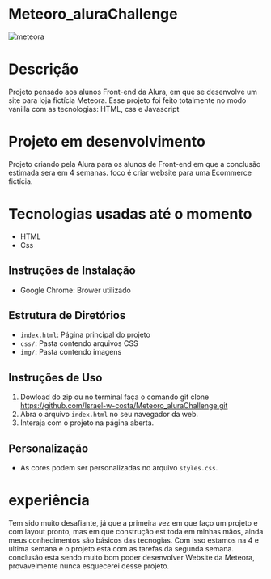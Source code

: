 # Meteoro_aluraChallenge

![meteora](https://github.com/Israel-w-costa/Meteoro_aluraChallenge/assets/127890664/550c7527-288f-4b92-a700-ed5bc718a96e)






# Descrição
Projeto pensado aos alunos Front-end da Alura, em que se desenvolve um site para loja fictícia Meteora. Esse projeto foi feito totalmente no modo vanilla com as tecnologias: HTML, css  e Javascript

# Projeto em desenvolvimento
Projeto criando pela Alura para os alunos de Front-end em que a conclusão estimada sera em 4 semanas. foco é criar website para uma Ecommerce fictícia.  

# Tecnologias usadas até o momento 

+ HTML
+ Css

## Instruções de Instalação

- Google Chrome: Brower utilizado

## Estrutura de Diretórios

- `index.html`: Página principal do projeto
- `css/`: Pasta contendo arquivos CSS
- `img/`: Pasta contendo imagens

## Instruções de Uso

1. Dowload do zip ou no terminal faça o comando git clone https://github.com/Israel-w-costa/Meteoro_aluraChallenge.git 
2. Abra o arquivo `index.html` no seu navegador da web.
3. Interaja com o projeto na página aberta.

  
## Personalização

- As cores podem ser personalizadas no arquivo `styles.css`.

# experiência
Tem sido muito desafiante, já que a primeira vez em que faço um projeto e com layout pronto, mas em que construção est toda em minhas mãos, ainda meus conhecimentos são básicos das tecnogias. Com isso estamos na 4 e ultima semana e o projeto esta com as tarefas da segunda semana. conclusão esta sendo muito bom poder desenvolver Website da Meteora, provavelmente nunca esquecerei desse projeto. 

